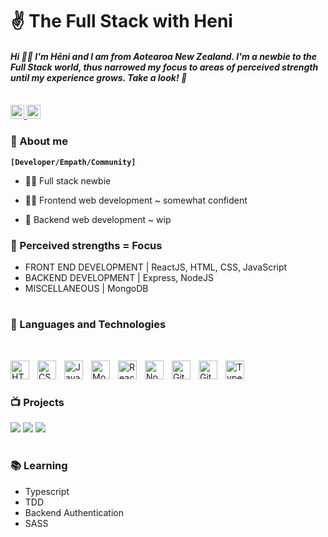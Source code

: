 <h1 align="left">✌️ The Full Stack with Heni </h1>
<h4 align="left"><em>Hi 👋🏽 I'm Hēni and I am from Aotearoa New Zealand. I'm a newbie to the Full Stack world, thus narrowed my focus to areas of perceived strength until my experience grows. Take a look! 🤩</em></h5>
<br />
<a href="https://www.linkedin.com/in/heni-kimura-b46133275/">
  <img alt="Heni's LinkedIN" width="22px" src="https://raw.githubusercontent.com/peterthehan/peterthehan/master/assets/linkedin.svg" />
</a>
<a href="https://www.instagram.com/h.m.kimura/">
  <img alt="Heni's Instagram" width="22px" src="https://raw.githubusercontent.com/hussainweb/hussainweb/main/icons/instagram.png" />
</a>

### 💬 About me

**`[Developer/Empath/Community]`**

- 👶🏽 Full stack newbie 

- 💪🏽 Frontend web development ~ somewhat confident

- 🫤 Backend web development ~ wip

### 🦾 Perceived strengths = Focus

- FRONT END DEVELOPMENT | ReactJS, HTML, CSS, JavaScript
- BACKEND DEVELOPMENT | Express, NodeJS
- MISCELLANEOUS | MongoDB 

#

### 🧰 Languages and Technologies

<br/>

<p align="left">
    <img align="left" alt="HTML" width="30px" style="padding-right:10px;" src="https://cdn.jsdelivr.net/gh/devicons/devicon/icons/html5/html5-plain.svg" />
    <img align="left" alt="CSS" width="30px" style="padding-right:10px;" src="https://cdn.jsdelivr.net/gh/devicons/devicon/icons/css3/css3-plain.svg" />
    <img align="left" alt="JavaScript" width="30px" style="padding-right:10px;" src="https://cdn.jsdelivr.net/gh/devicons/devicon/icons/javascript/javascript-plain.svg" />
    <img align="left" alt="MongoDB" width="30px" style="padding-right:10px;" src="https://cdn.jsdelivr.net/gh/devicons/devicon/icons/mongodb/mongodb-plain.svg" />
    <img align="left" alt="React" width="30px" style="padding-right:10px;" src="https://cdn.jsdelivr.net/gh/devicons/devicon/icons/react/react-original.svg" />
    <img align="left" alt="NodeJS" width="30px" style="padding-right:10px;" src="https://cdn.jsdelivr.net/gh/devicons/devicon/icons/nodejs/nodejs-original.svg" />
    <img align="left" alt="Git" width="30px" style="padding-right:10px;" src="https://cdn.jsdelivr.net/gh/devicons/devicon/icons/git/git-original.svg" />
    <img align="left" alt="GitHub" width="30px" style="padding-right:10px;" src="https://cdn.jsdelivr.net/gh/devicons/devicon/icons/github/github-original.svg" />
    <img align="left" alt="TypeScript" width="30px" style="padding-right:10px;" src="https://cdn.jsdelivr.net/gh/devicons/devicon/icons/typescript/typescript-plain.svg" />
</p>

<br/>

#

### 📺 Projects 

<!-- - [Metro Property Listing Website](https://github.com/HMoana/Metro.git)
- [Book Your Stay App](https://github.com/HMoana/Book-Your-Stay.git)
- [Shopping Easy App](https://github.com/HMoana/Shopping-Easy.git) -->
[![](https://img.shields.io/badge/-🔬%20Metro%20Listing%20Website-000)](https://github.com/HMoana/Metro.git)
[![](https://img.shields.io/badge/-📝%20Book%20Your%20Stay%20App-000)](https://github.com/HMoana/Book-Your-Stay.git)
[![](https://img.shields.io/badge/--🔊%20Shopping%20Easy%20App-000)](https://github.com/HMoana/Shopping-Easy.git)

#

### 📚 Learning

- Typescript
- TDD
- Backend Authentication
- SASS
